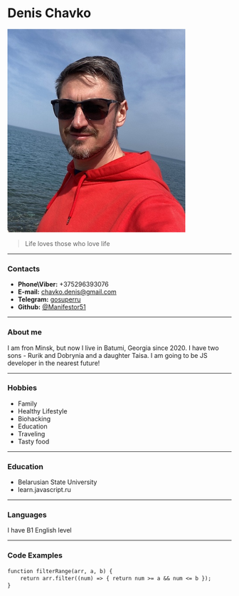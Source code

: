 # Denis Chavko

![Denis Chavko](assets/img/me.jpg "Denis Chavko")
> Life loves those who love life

---

### Contacts
* **Phone\Viber:** +375296393076
* **E-mail:** [chavko.denis@gmail.com](mailto:chavko.denis@gmail.com)
* **Telegram:** [gosuperru](https://t.me/gosuperru)
* **Github:** [@Manifestor51](https://github.com/Manifestor51)

---

### About me
I am fron Minsk, but now I live in Batumi, Georgia since 2020.
I have two sons - Rurik and Dobrynia and a daughter Taisa. I am going to be JS developer in the nearest future!

---

### Hobbies
* Family
* Healthy Lifestyle
* Biohacking
* Education
* Traveling
* Tasty food

---

### Education
* Belarusian State University
* learn.javascript.ru

---

### Languages
I have B1 English level

---

### Code Examples
```
function filterRange(arr, a, b) {
    return arr.filter((num) => { return num >= a && num <= b });
}
```
